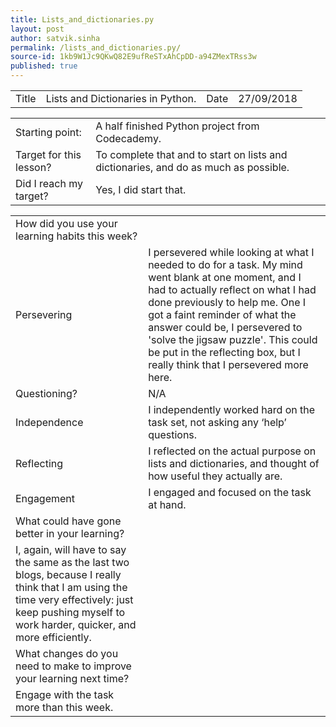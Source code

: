 ```yaml
---
title: Lists_and_dictionaries.py
layout: post
author: satvik.sinha
permalink: /lists_and_dictionaries.py/
source-id: 1kb9W1Jc9QKwQ82E9ufReSTxAhCpDD-a94ZMexTRss3w
published: true
---
```

<table>
  <tr>
    <td class="title">Title</td>
    <td class="desc">Lists and Dictionaries in Python.</td>
    <td class="title">Date</td>
    <td class="desc"> 27/09/2018</td>
  </tr>
</table>


<table>
  <tr>
    <td class="title">Starting point:</td>
    <td class="desc">A half finished Python project from Codecademy.</td>
  </tr>
  <tr>
    <td class="title">Target for this lesson?</td>
    <td class="desc">To complete that and to start on lists and dictionaries, and do as much as possible.</td>
  </tr>
  <tr>
    <td class="title">Did I reach my target? </td>
    <td class="desc">Yes, I did start that.</td>
  </tr>
</table>


<table>
  <tr>
    <td class="title">How did you use your learning habits this week?</td>
  </tr>
  <tr>
    <td class="title">Persevering</td>
    <td class="desc">I persevered while looking at what I needed to do for a task. My mind went blank at one moment, and I had to actually reflect on what I had done previously to help me. One I got a faint reminder of what the answer could be, I persevered to 'solve the jigsaw puzzle'. This could be put in the reflecting box, but I really think that I persevered more here.</td>
  </tr>
  <tr>
    <td class="title">Questioning?</td>
    <td class="desc">N/A</td>
  </tr>
  <tr>
    <td class="title">Independence</td>
    <td class="desc">I independently worked hard on the task set, not asking any ‘help’ questions.</td>
  </tr>
  <tr>
    <td class="title">Reflecting</td>
    <td class="desc">I reflected on the actual purpose on lists and dictionaries, and thought of how useful they actually are.</td>
  </tr>
  <tr>
    <td class="title">Engagement</td>
    <td class="desc">I engaged and focused on the task at hand.</td>
  </tr>
  <tr>
    <td class="title">What could have gone better in your learning?</td>
  </tr>
  <tr>
    <td class="desc">I, again, will have to say the same as the last two blogs, because I really think that I am using the time very effectively: just keep pushing myself to work harder, quicker, and more efficiently.</td>
  </tr>
  <tr>
    <td class="title">What changes do you need to make to improve your learning next time?</td>
  </tr>
  <tr>
    <td class="desc">Engage with the task more than this week.</td>
  </tr>
</table>


